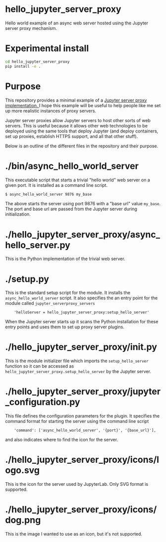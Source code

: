 # hello_jupyter_server_proxy
Hello world example of an async web server hosted using the Jupyter server proxy
mechanism.

# Experimental install

```bash
cd hello_jupyter_server_proxy
pip install -e .
```

# Purpose

This repository provides a minimal example of a 
<a href="https://jupyter-server-proxy.readthedocs.io/en/latest/index.html">
Jupyter server proxy implementation.
</a>
I hope this example will be useful to help people like me
set up more realistic instances of proxy servers.

Jupyter server proxies allow Jupyter servers to host
other sorts of web servers.  This is useful because it allows
other web technologies to be deployed using the same tools
that deploy Jupyter (and deploy containers, set up proxies,
establish HTTPS support, and all that other stuff).

Below is an outline of the different files in the repository
and their purpose.

# ./bin/async_hello_world_server

This executable script
that starts a trivial "hello world" web server
on a given port.  It is installed as a command line script.

```bash
$ async_hello_world_server 9876 my_base
```

The above starts the server using port 9876 with a "base url" value `my_base`.
The port and base url are passed from the Jupyter server during initialization.

# ./hello_jupyter_server_proxy/async_hello_server.py

This is the Python implementation of the trivial web server.

# ./setup.py

This is the standard setup script for the module.  It installs the
`async_hello_world_server` script.  It also specifies the
an entry point for the module called `jupyter_serverproxy_servers`

```
    'helloServer = hello_jupyter_server_proxy:setup_hello_server'
```

When the Jupyter server starts up it scans the Python installation for these
entry points and uses them to set up proxy server plugins.

# ./hello_jupyter_server_proxy/__init__.py

This is the module initializer file which imports the `setup_hello_server`
function so it can be accessed as `hello_jupyter_server_proxy.setup_hello_server`
by the Jupyter server.

# ./hello_jupyter_server_proxy/jupyter_configuration.py

This file defines the configuration parameters for the plugin.
It specifies the command format for starting the server using
the command line script
```
    'command': ['async_hello_world_server', '{port}', '{base_url}'],
```
and also indicates where to find the icon for the server.

# ./hello_jupyter_server_proxy/icons/logo.svg

This is the icon for the server used by JupyterLab.  Only SVG format
is supported.

# ./hello_jupyter_server_proxy/icons/dog.png

This is the image I wanted to use as an icon, but it's not supported.
